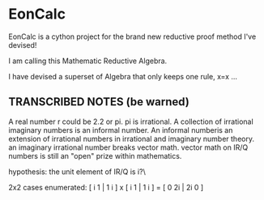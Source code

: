 # EonCalc

EonCalc is a cython project for the brand new reductive proof method I've devised!

I am calling this Mathematic Reductive Algebra.

I have devised a superset of Algebra that only keeps one rule, x=x ...

## TRANSCRIBED NOTES (be warned)
A real number r could be 2.2 or pi. pi is irrational. A collection of irrational imaginary numbers is an informal number.
An informal numberis an extension of irrational numbers in irrational and imaginary number theory.
an imaginary irrational number breaks vector math.
vector math on IR/Q numbers is still an "open" prize within mathematics.

hypothesis:
the unit element of IR/Q is i?\

2x2 cases enumerated:
[ i 1 | 1 i ] x [ i 1 | 1 i ] = [ 0 2i | 2i 0 ]

